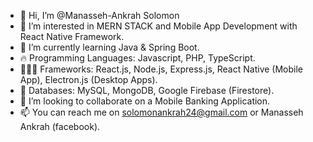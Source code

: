 - 👋 Hi, I’m @Manasseh-Ankrah Solomon
- 👀 I’m interested in MERN STACK and Mobile App Development with React Native Framework.
- 🌱 I’m currently learning Java & Spring Boot.
- 🔥 Programming Languages: Javascript, PHP, TypeScript.
- 👨🏽‍💻 Frameworks: React.js, Node.js, Express.js, React Native (Mobile App), Electron.js (Desktop Apps).
- 💯 Databases: MySQL, MongoDB, Google Firebase (Firestore).
- 💞️ I’m looking to collaborate on a Mobile Banking Application.
- 📫 You can reach me on solomonankrah24@gmail.com or Manasseh Ankrah (facebook).

<!---
Manasseh-Ankrah/Manasseh-Ankrah is a ✨ special ✨ repository because its `README.md` (this file) appears on your GitHub profile.
You can click the Preview link to take a look at your changes.
--->
